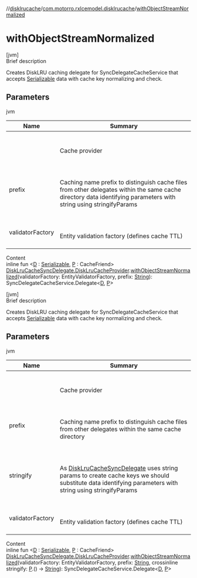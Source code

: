 //[disklrucache](../index.md)/[com.motorro.rxlcemodel.disklrucache](index.md)/[withObjectStreamNormalized](with-object-stream-normalized.md)



# withObjectStreamNormalized  
[jvm]  
Brief description  


Creates DiskLRU caching delegate for SyncDelegateCacheService that accepts [Serializable](https://docs.oracle.com/javase/8/docs/api/java/io/Serializable.html) data with cache key normalizing and check.



## Parameters  
  
jvm  
  
|  Name|  Summary| 
|---|---|
| <receiver>| <br><br>Cache provider<br><br>
| prefix| <br><br>Caching name prefix to distinguish cache files from other delegates within the same cache directory data identifying parameters with string using stringifyParams<br><br>
| validatorFactory| <br><br>Entity validation factory (defines cache TTL)<br><br>
  
  
Content  
inline fun <[D](with-object-stream-normalized.md) : [Serializable](https://docs.oracle.com/javase/8/docs/api/java/io/Serializable.html), [P](with-object-stream-normalized.md) : CacheFriend> [DiskLruCacheSyncDelegate.DiskLruCacheProvider](-disk-lru-cache-sync-delegate/-disk-lru-cache-provider/index.md).[withObjectStreamNormalized](with-object-stream-normalized.md)(validatorFactory: EntityValidatorFactory, prefix: [String](https://kotlinlang.org/api/latest/jvm/stdlib/kotlin/-string/index.html)): SyncDelegateCacheService.Delegate<[D](with-object-stream-normalized.md), [P](with-object-stream-normalized.md)>  


[jvm]  
Brief description  


Creates DiskLRU caching delegate for SyncDelegateCacheService that accepts [Serializable](https://docs.oracle.com/javase/8/docs/api/java/io/Serializable.html) data with cache key normalizing and check.



## Parameters  
  
jvm  
  
|  Name|  Summary| 
|---|---|
| <receiver>| <br><br>Cache provider<br><br>
| prefix| <br><br>Caching name prefix to distinguish cache files from other delegates within the same cache directory<br><br>
| stringify| <br><br>As [DiskLruCacheSyncDelegate](-disk-lru-cache-sync-delegate/index.md) uses string params to create cache keys we should substitute data identifying parameters with string using stringifyParams<br><br>
| validatorFactory| <br><br>Entity validation factory (defines cache TTL)<br><br>
  
  
Content  
inline fun <[D](with-object-stream-normalized.md) : [Serializable](https://docs.oracle.com/javase/8/docs/api/java/io/Serializable.html), [P](with-object-stream-normalized.md) : CacheFriend> [DiskLruCacheSyncDelegate.DiskLruCacheProvider](-disk-lru-cache-sync-delegate/-disk-lru-cache-provider/index.md).[withObjectStreamNormalized](with-object-stream-normalized.md)(validatorFactory: EntityValidatorFactory, prefix: [String](https://kotlinlang.org/api/latest/jvm/stdlib/kotlin/-string/index.html), crossinline stringify: [P](with-object-stream-normalized.md).() -> [String](https://kotlinlang.org/api/latest/jvm/stdlib/kotlin/-string/index.html)): SyncDelegateCacheService.Delegate<[D](with-object-stream-normalized.md), [P](with-object-stream-normalized.md)>  



